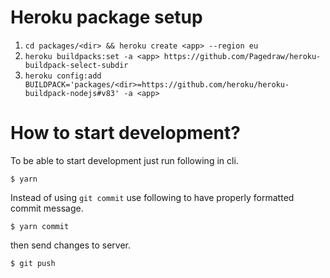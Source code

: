 # Heroku package setup

1. `cd packages/<dir> && heroku create <app> --region eu`
2. `heroku buildpacks:set -a <app> https://github.com/Pagedraw/heroku-buildpack-select-subdir`
3. `heroku config:add BUILDPACK='packages/<dir>=https://github.com/heroku/heroku-buildpack-nodejs#v83' -a <app>`

# How to start development?

To be able to start development just run following in cli.

`$ yarn`

Instead of using `git commit` use following to have properly formatted commit message.

`$ yarn commit`

then send changes to server.

`$ git push`
